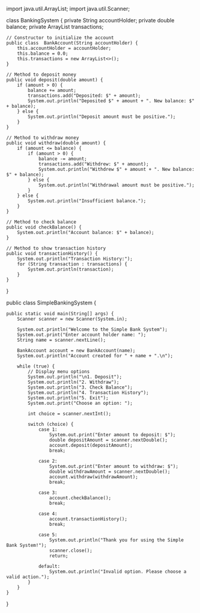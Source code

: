 import java.util.ArrayList;
import java.util.Scanner;

class BankingSystem {
    private String accountHolder;
    private double balance;
    private ArrayList<String> transactions;

    // Constructor to initialize the account
    public class  BankAccount(String accountHolder) {
        this.accountHolder = accountHolder;
        this.balance = 0.0;
        this.transactions = new ArrayList<>();
    }

    // Method to deposit money
    public void deposit(double amount) {
        if (amount > 0) {
            balance += amount;
            transactions.add("Deposited: $" + amount);
            System.out.println("Deposited $" + amount + ". New balance: $" + balance);
        } else {
            System.out.println("Deposit amount must be positive.");
        }
    }

    // Method to withdraw money
    public void withdraw(double amount) {
        if (amount <= balance) {
            if (amount > 0) {
                balance -= amount;
                transactions.add("Withdrew: $" + amount);
                System.out.println("Withdrew $" + amount + ". New balance: $" + balance);
            } else {
                System.out.println("Withdrawal amount must be positive.");
            }
        } else {
            System.out.println("Insufficient balance.");
        }
    }

    // Method to check balance
    public void checkBalance() {
        System.out.println("Account balance: $" + balance);
    }

    // Method to show transaction history
    public void transactionHistory() {
        System.out.println("Transaction History:");
        for (String transaction : transactions) {
            System.out.println(transaction);
        }
    }
}

public class SimpleBankingSystem {

    public static void main(String[] args) {
        Scanner scanner = new Scanner(System.in);

        System.out.println("Welcome to the Simple Bank System");
        System.out.print("Enter account holder name: ");
        String name = scanner.nextLine();

        BankAccount account = new BankAccount(name);
        System.out.println("Account created for " + name + ".\n");

        while (true) {
            // Display menu options
            System.out.println("\n1. Deposit");
            System.out.println("2. Withdraw");
            System.out.println("3. Check Balance");
            System.out.println("4. Transaction History");
            System.out.println("5. Exit");
            System.out.print("Choose an option: ");

            int choice = scanner.nextInt();

            switch (choice) {
                case 1:
                    System.out.print("Enter amount to deposit: $");
                    double depositAmount = scanner.nextDouble();
                    account.deposit(depositAmount);
                    break;

                case 2:
                    System.out.print("Enter amount to withdraw: $");
                    double withdrawAmount = scanner.nextDouble();
                    account.withdraw(withdrawAmount);
                    break;

                case 3:
                    account.checkBalance();
                    break;

                case 4:
                    account.transactionHistory();
                    break;

                case 5:
                    System.out.println("Thank you for using the Simple Bank System!");
                    scanner.close();
                    return;

                default:
                    System.out.println("Invalid option. Please choose a valid action.");
            }
        }
    }
}
